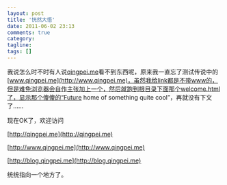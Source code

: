```yaml
---
layout: post
title: '恍然大悟'
date: 2011-06-02 23:13
comments: true
category: 
tagline: 
tags: []
---
```

    

我说怎么时不时有人说[qingpei.me](http://qingpei.me/)看不到东西呢，原来我一直忘了测试传说中的[www.qingpei.me](http://www.qingpei.me)，虽然我给link都是不带www的，但是难免浏览器会自作主张加上一个，然后就跑到根目录下面那个welcome.html了，显示那个傻傻的“Future home of something quite cool”，再就没有下文了……

现在OK了，欢迎访问

[http://qingpei.me](http://qingpei.me)

[http://www.qingpei.me](http://www.qingpei.me)

[http://blog.qingpei.me](http://blog.qingpei.me)

统统指向一个地方了。
